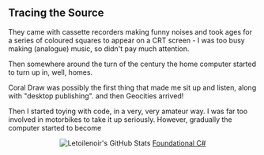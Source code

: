 ## Tracing the Source

They came with cassette recorders making funny noises and took ages for a series of coloured squares to appear on a CRT screen - I was too busy making (analogue) music, so didn't pay much attention.

Then somewhere around the turn of the century the home computer started to turn up in, well, homes. 

Coral Draw was possibly the first thing that made me sit up and listen, along with "desktop publishing". and then Geocities arrived!

Then I started toying with code, in a very, very amateur way. I was far too involved in motorbikes to take it up seriously. However, gradually the computer started to become

<div align="center">
    <img src="https://github-profile-summary-cards.vercel.app/api/cards/profile-details?username=Letoilenoir&theme=github_dark" alt="Letoilenoir's GitHub Stats"/>
    <a href="https://www.freecodecamp.org/learn/foundational-c-sharp-with-microsoft">Foundational C#</a>
</div>
